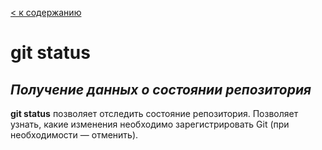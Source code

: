 [< к содержанию](./readme.md)

# git status

## *Получение данных о состоянии репозитория*

**git status** позволяет отследить состояние репозитория. Позволяет узнать, какие изменения необходимо зарегистрировать Git (при необходимости — отменить).